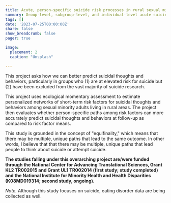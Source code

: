 ```yaml
---
title: Acute, person-specific suicide risk processes in rural sexual minority adults
summary: Group-level, subgroup-level, and individual-level acute suicide risk processes
tags: []
date: '2023-07-25T00:00:00Z'
share: false
show_breadcrumb: false
pager: true

image:
  placement: 2
  caption: "Unsplash"

---
```

This project asks how we can better predict suicidal thoughts and behaviors, particularly in groups who (1) are at elevated risk for suicide but (2) have been excluded from the vast majority of suicide research.

This project uses ecological momentary assessment to estimate personalized networks of short-term risk factors for suicidal thoughts and behaviors among sexual minority adults living in rural areas. The project then evaluates whether person-specific paths among risk factors can more accurately predict suicidal thoughts and behaviors at follow-up as compared to risk factor means. 

This study is grounded in the concept of "equifinality," which means that there may be multiple, unique paths that lead to the same outcome. In other words, I believe that that there may be multiple, unique paths that lead people to think about suicide or attempt suicide. 

**The studies falling under this overarching project are/were funded through the National Center for Advancing Translational Sciences, Grant KL2 TR002015 and Grant UL1 TR002014 (first study; study completed) and the National Institute for Minority Health and Health Disparities (K08MD019314; second study, ongoing).**

*Note.* Although this study focuses on suicide, eating disorder data are being collected as well.
